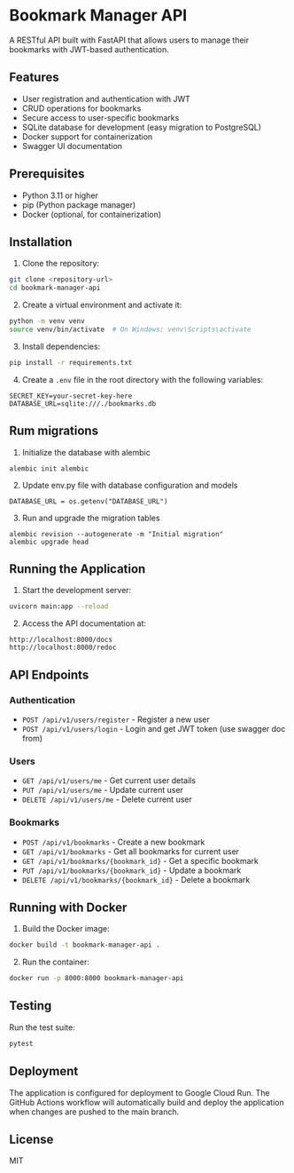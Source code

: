 # Bookmark Manager API

A RESTful API built with FastAPI that allows users to manage their bookmarks with JWT-based authentication.

## Features

- User registration and authentication with JWT
- CRUD operations for bookmarks
- Secure access to user-specific bookmarks
- SQLite database for development (easy migration to PostgreSQL)
- Docker support for containerization
- Swagger UI documentation

## Prerequisites

- Python 3.11 or higher
- pip (Python package manager)
- Docker (optional, for containerization)

## Installation

1. Clone the repository:

```bash
git clone <repository-url>
cd bookmark-manager-api
```

2. Create a virtual environment and activate it:

```bash
python -m venv venv
source venv/bin/activate  # On Windows: venv\Scripts\activate
```

3. Install dependencies:

```bash
pip install -r requirements.txt
```

4. Create a `.env` file in the root directory with the following variables:

```env
SECRET_KEY=your-secret-key-here
DATABASE_URL=sqlite:///./bookmarks.db
```

## Rum migrations

1. Initialize the database with alembic

```
alembic init alembic
```

2. Update env.py file with database configuration and models

```
DATABASE_URL = os.getenv("DATABASE_URL")
```

3. Run and upgrade the migration tables

```
alembic revision --autogenerate -m "Initial migration"
alembic upgrade head
```

## Running the Application

1. Start the development server:

```bash
uvicorn main:app --reload
```

2. Access the API documentation at:

```
http://localhost:8000/docs
http://localhost:8000/redoc
```

## API Endpoints

### Authentication

- `POST /api/v1/users/register` - Register a new user
- `POST /api/v1/users/login` - Login and get JWT token (use swagger doc from)

### Users

- `GET /api/v1/users/me` - Get current user details
- `PUT /api/v1/users/me` - Update current user
- `DELETE /api/v1/users/me` - Delete current user

### Bookmarks

- `POST /api/v1/bookmarks` - Create a new bookmark
- `GET /api/v1/bookmarks` - Get all bookmarks for current user
- `GET /api/v1/bookmarks/{bookmark_id}` - Get a specific bookmark
- `PUT /api/v1/bookmarks/{bookmark_id}` - Update a bookmark
- `DELETE /api/v1/bookmarks/{bookmark_id}` - Delete a bookmark

## Running with Docker

1. Build the Docker image:

```bash
docker build -t bookmark-manager-api .
```

2. Run the container:

```bash
docker run -p 8000:8000 bookmark-manager-api
```

## Testing

Run the test suite:

```bash
pytest
```

## Deployment

The application is configured for deployment to Google Cloud Run. The GitHub Actions workflow will automatically build and deploy the application when changes are pushed to the main branch.

## License

MIT

